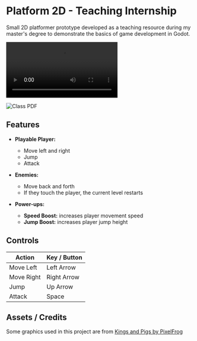 # Platform 2D - Teaching Internship

Small 2D platformer prototype developed as a teaching resource during my master's degree to demonstrate the basics of game development in Godot.

![Watch the game demo](https://raw.githubusercontent.com/VitoReis/Platform_2D-Teaching_Internship/refs/heads/main/Platform2D.mp4)

![Class PDF](https://www.canva.com/design/DAGy9Z9NZCI/VQ4jmiljLvrV0mQJ6hLDfw/edit?utm_content=DAGy9Z9NZCI&utm_campaign=designshare&utm_medium=link2&utm_source=sharebutton)

## Features

- **Playable Player:**

  - Move left and right
  - Jump
  - Attack

- **Enemies:**

  - Move back and forth
  - If they touch the player, the current level restarts

- **Power-ups:**
  - **Speed Boost:** increases player movement speed
  - **Jump Boost:** increases player jump height

## Controls

| Action     | Key / Button |
| ---------- | ------------ |
| Move Left  | Left Arrow   |
| Move Right | Right Arrow  |
| Jump       | Up Arrow     |
| Attack     | Space        |

## Assets / Credits

Some graphics used in this project are from [Kings and Pigs by PixelFrog](https://pixelfrog-assets.itch.io/kings-and-pigs)
